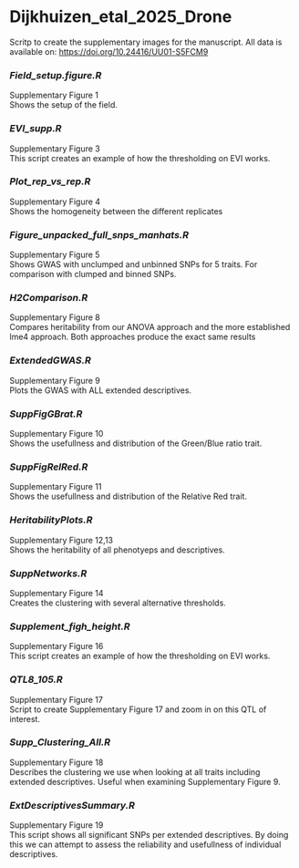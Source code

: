 # Dijkhuizen_etal_2025_Drone
Scritp to create the supplementary images for the manuscript.
All data is available on: https://doi.org/10.24416/UU01-S5FCM9

### *Field_setup.figure.R*
Supplementary Figure 1 <br>
Shows the setup of the field. <br>

### *EVI_supp.R*
Supplementary Figure 3 <br>
This script creates an example of how the thresholding on EVI works. <br>

### *Plot_rep_vs_rep.R*
Supplementary Figure 4 <br>
Shows the homogeneity between the different replicates <br>

### *Figure_unpacked_full_snps_manhats.R*
Supplementary Figure 5 <br>
Shows GWAS with unclumped and unbinned SNPs for 5 traits. For comparison with clumped and binned SNPs. <br>

### *H2Comparison.R*
Supplementary Figure 8 <br>
Compares heritability from our ANOVA approach and the more established lme4 approach. Both approaches produce the exact same results <br>

### *ExtendedGWAS.R*
Supplementary Figure 9 <br>
Plots the GWAS with ALL extended descriptives. <br>

### *SuppFigGBrat.R*
Supplementary Figure 10 <br>
Shows the usefullness and distribution of the Green/Blue ratio trait. <br>

### *SuppFigRelRed.R*
Supplementary Figure 11 <br>
Shows the usefullness and distribution of the Relative Red trait. <br>

### *HeritabilityPlots.R*
Supplementary Figure 12,13 <br>
Shows the heritability of all phenotyeps and descriptives. <br>

### *SuppNetworks.R*
Supplementary Figure 14 <br>
Creates the clustering with several alternative thresholds. <br>

### *Supplement_figh_height.R*
Supplementary Figure 16 <br>
This script creates an example of how the thresholding on EVI works. <br>

### *QTL8_105.R*
Supplementary Figure 17 <br>
Script to create Supplementary Figure 17 and zoom in on this QTL of interest. <br>

### *Supp_Clustering_All.R*
Supplementary Figure 18 <br>
Describes the clustering we use when looking at all traits including extended descriptives. Useful when examining Supplementary Figure 9. <br>

### *ExtDescriptivesSummary.R*
Supplementary Figure 19 <br>
This script shows all significant SNPs per extended descriptives. By doing this we can attempt to assess the reliability and usefullness of individual descriptives. <br>

